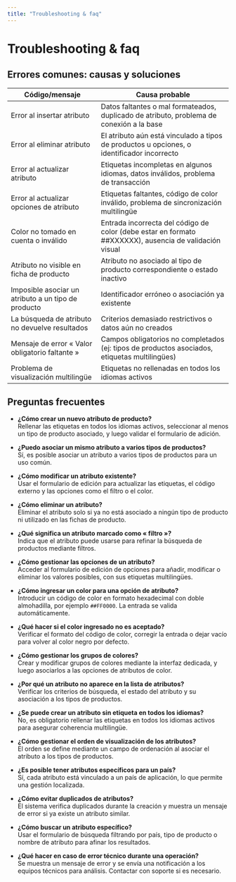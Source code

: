 ```yaml
---
title: "Troubleshooting & faq"
---
```


# Troubleshooting & faq

## Errores comunes: causas y soluciones

| Código/mensaje                      | Causa probable                                                                                  |
|-----------------------------------|------------------------------------------------------------------------------------------------|
| Error al insertar atributo         | Datos faltantes o mal formateados, duplicado de atributo, problema de conexión a la base       |
| Error al eliminar atributo         | El atributo aún está vinculado a tipos de productos u opciones, o identificador incorrecto      |
| Error al actualizar atributo       | Etiquetas incompletas en algunos idiomas, datos inválidos, problema de transacción              |
| Error al actualizar opciones de atributo | Etiquetas faltantes, código de color inválido, problema de sincronización multilingüe          |
| Color no tomado en cuenta o inválido | Entrada incorrecta del código de color (debe estar en formato ##XXXXXX), ausencia de validación visual |
| Atributo no visible en ficha de producto | Atributo no asociado al tipo de producto correspondiente o estado inactivo                      |
| Imposible asociar un atributo a un tipo de producto | Identificador erróneo o asociación ya existente                                              |
| La búsqueda de atributo no devuelve resultados | Criterios demasiado restrictivos o datos aún no creados                                      |
| Mensaje de error « Valor obligatorio faltante » | Campos obligatorios no completados (ej: tipos de productos asociados, etiquetas multilingües) |
| Problema de visualización multilingüe | Etiquetas no rellenadas en todos los idiomas activos                                          |

## Preguntas frecuentes

- **¿Cómo crear un nuevo atributo de producto?**  
  Rellenar las etiquetas en todos los idiomas activos, seleccionar al menos un tipo de producto asociado, y luego validar el formulario de adición.

- **¿Puedo asociar un mismo atributo a varios tipos de productos?**  
  Sí, es posible asociar un atributo a varios tipos de productos para un uso común.

- **¿Cómo modificar un atributo existente?**  
  Usar el formulario de edición para actualizar las etiquetas, el código externo y las opciones como el filtro o el color.

- **¿Cómo eliminar un atributo?**  
  Eliminar el atributo solo si ya no está asociado a ningún tipo de producto ni utilizado en las fichas de producto.

- **¿Qué significa un atributo marcado como « filtro »?**  
  Indica que el atributo puede usarse para refinar la búsqueda de productos mediante filtros.

- **¿Cómo gestionar las opciones de un atributo?**  
  Acceder al formulario de edición de opciones para añadir, modificar o eliminar los valores posibles, con sus etiquetas multilingües.

- **¿Cómo ingresar un color para una opción de atributo?**  
  Introducir un código de color en formato hexadecimal con doble almohadilla, por ejemplo `##FF0000`. La entrada se valida automáticamente.

- **¿Qué hacer si el color ingresado no es aceptado?**  
  Verificar el formato del código de color, corregir la entrada o dejar vacío para volver al color negro por defecto.

- **¿Cómo gestionar los grupos de colores?**  
  Crear y modificar grupos de colores mediante la interfaz dedicada, y luego asociarlos a las opciones de atributos de color.

- **¿Por qué un atributo no aparece en la lista de atributos?**  
  Verificar los criterios de búsqueda, el estado del atributo y su asociación a los tipos de productos.

- **¿Se puede crear un atributo sin etiqueta en todos los idiomas?**  
  No, es obligatorio rellenar las etiquetas en todos los idiomas activos para asegurar coherencia multilingüe.

- **¿Cómo gestionar el orden de visualización de los atributos?**  
  El orden se define mediante un campo de ordenación al asociar el atributo a los tipos de productos.

- **¿Es posible tener atributos específicos para un país?**  
  Sí, cada atributo está vinculado a un país de aplicación, lo que permite una gestión localizada.

- **¿Cómo evitar duplicados de atributos?**  
  El sistema verifica duplicados durante la creación y muestra un mensaje de error si ya existe un atributo similar.

- **¿Cómo buscar un atributo específico?**  
  Usar el formulario de búsqueda filtrando por país, tipo de producto o nombre de atributo para afinar los resultados.

- **¿Qué hacer en caso de error técnico durante una operación?**  
  Se muestra un mensaje de error y se envía una notificación a los equipos técnicos para análisis. Contactar con soporte si es necesario.